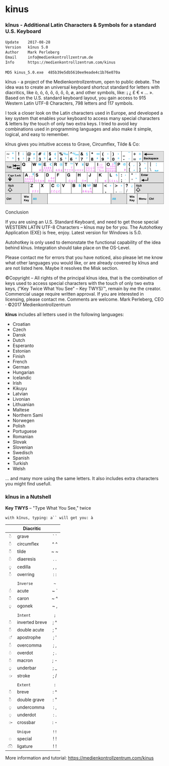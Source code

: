 # kinus

### kînus - Additional Latin Characters &amp; Symbols for a standard U.S. Keyboard

    Update    2017-08-28
    Version   kînus 5.0
    Author    Mark Perleberg
    Email     info@medienkontrollzentrum.de
    Info      https://medienkontrollzentrum.com/kinus
    
    MD5 kinus_5.0.exe  485b39e5db5610ee9eade4c1b76e070a


kînus - a project of the Medienkontrollzentrum, open to public debate. The idea was to create an universal keyboard shortcut standard for letters with diacritics, like ò, ó, ô, ǒ, ö, ő, ȍ, ø, and other symbols, like: ¡ ¿ £ € « … ». Based on the U.S. standard keyboard layout, you gain access to 915 Western Latin UTF-8 Characters, 798 letters and 117 symbols.

I took a closer look on the Latin characters used in Europe, and developed a key system that enables your keyboard to access many special characters & letters by the touch of only two extra keys. I tried to avoid key combinations used in programming languages and also make it simple, logical, and easy to remember.

kînus gives you intuitive access to Grave, Circumflex, Tilde & Co:

![alt text](https://github.com/Medienkontrollzentrum/kinus/blob/master/kinus_keyboard.png "kînus QWERTY Keyboard")

Conclusion

If you are using an U.S. Standard Keyboard, and need to get those special WESTERN LATIN UTF-8 Characters – kînus may be for you. The Autohotkey Application (EXE) is free, enjoy. Latest version for Windows is 5.0.

Autohotkey is only used to demonstate the functional capability of the idea behind kînus. Integration should take place on the OS-Level.

Please contact me for errors that you have noticed, also please let me know what other languages you would like, or are already covered by kînus and are not listed here. Maybe it resolves the Misk section.

©Copyright – All rights of the principal kînus idea, that is the combination of keys used to access special characters with the touch of only two extra keys, ("Key Twice What You See" – Key TWYS)™, remain by me the creator. Commercial usage require written approval. If you are interested in licensing, please contact me. Comments are welcome.
Mark Perleberg, CEO · ©2017 Medienkontrollzentrum

**kînus** includes all letters used in the following languages:

* Croatian
* Czech
* Dansk
* Dutch
* Esperanto
* Estonian
* Finish
* French
* German
* Hungarian
* Icelandic
* Irish
* Kikuyu
* Latvian
* Livonian
* Lithuanian
* Maltese
* Northern Sami
* Norwegen
* Polish
* Portuguese
* Romanian
* Slovak
* Slovenian
* Swedisch
* Spanish
* Turkish
* Welsh

… and many more using the same letters. It also includes extra characters you might find usefull.



### kînus in a Nutshell   

**Key TWYS** – "Type What You See," twice

    with kînus, typing: a`` will get you: à


|     | Diacritic     |     | 
|:---:| ------------- |:---:|
| ◌̀   | grave         |\` \`|
| ◌̂   | circumflex    | ^ ^ |
| ◌̃   | tilde	       | ~ ~ |
| ◌̈   | diaeresis     | . . |
| ◌̧   | cedilla	   | , , |
| ◌̊   | overring	   | : : |
|     |               |     | 
|     |     `Inverse` |`~`  |
| ◌́   | acute	       | ~ \`|
| ◌̌   | caron	       | ~ ^ |
| ◌̨   | ogonek	       | ~ , |
|     |               |     |
|     |      `Intent` |`;`  |
| ◌̑   | inverted breve| ; ^ |
| ◌̋   | double acute  | ; " |
| ◌̛   | apostrophe	   | ; ' |
| ◌̓   | overcomma	   | ; , |
| ◌̇   | overdot	   | ; . |
| ◌̄   | macron	       | ; - |
| ◌̱   | underbar	   | ; _ |
| ◌̷   | stroke   	   | ; / |
|     |               |     |
|     |      `Extent` |`:`  |
| ◌̆   | breve	       | : ^ |
| ◌̏   | double grave  | : " |
| ◌̦   | undercomma	   | : , |
| ◌̣   | underdot	   | : . |
| ◌̵   | crossbar	   | : - |
|     |               |     |
|     |      `Unique` |`!!` |
| ◌   | special	      | ! ! |
| ◌͡◌  | ligature      | ! ! |


More information and tutorial: https://medienkontrollzentrum.com/kinus
